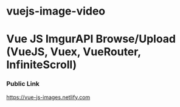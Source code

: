 # vuejs-image-video

# Vue JS ImgurAPI Browse/Upload (VueJS, Vuex, VueRouter, InfiniteScroll)

### Public Link
https://vue-js-images.netlify.com
